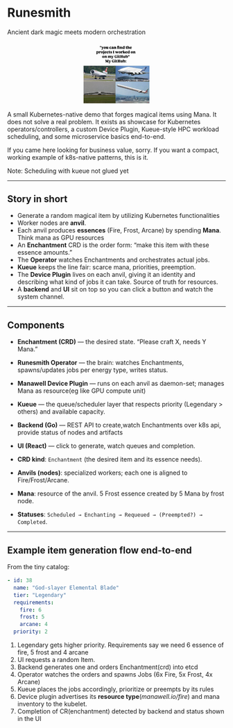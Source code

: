 # Runesmith
Ancient dark magic meets modern orchestration
<p align="center">
  <img src="motivation.jpg" alt="Motivational Image" style="max-width:30%; height:auto;" />
</p>
A small Kubernetes-native demo that forges magical items using Mana.
It does not solve a real problem. It exists as showcase for Kubernetes operators/controllers, a custom Device Plugin, Kueue-style HPC workload scheduling, and some microservice basics end-to-end.

If you came here looking for business value, sorry. If you want a compact, working example of k8s-native patterns, this is it.

Note: Scheduling with kueue not glued yet

---
## Story in short
* Generate a random magical item by utilizing Kubernetes functionalities 
* Worker nodes are **anvil**. 
* Each anvil produces **essences** (Fire, Frost, Arcane) by spending **Mana**. Think mana as GPU resources
* An **Enchantment** CRD is the order form: “make this item with these essence amounts.” 
* The **Operator** watches Enchantments and orchestrates actual jobs. 
* **Kueue** keeps the line fair: scarce mana, priorities, preemption. 
* The **Device Plugin** lives on each anvil, giving it an identity and describing what kind of jobs it can take. Source of truth for resources. 
* A **backend** and **UI** sit on top so you can click a button and watch the system channel.

---
## Components

* **Enchantment (CRD)** — the desired state. “Please craft X, needs Y Mana.”
* **Runesmith Operator** — the brain: watches Enchantments, spawns/updates jobs per energy type, writes status.
* **Manawell Device Plugin** — runs on each anvil as daemon-set; manages Mana as resource(eg like GPU compute unit)
* **Kueue** — the queue/scheduler layer that respects priority (Legendary > others) and available capacity.
* **Backend (Go)** — REST API to create,watch Enchantments over k8s api, provide status of nodes and artifacts
* **UI (React)** — click to generate, watch queues and completion.


* **CRD kind**: `Enchantment` (the desired item and its essence needs).
* **Anvils (nodes)**: specialized workers; each one is aligned to Fire/Frost/Arcane.
* **Mana**: resource of the anvil. 5 Frost essence created by 5 Mana by frost node.
* **Statuses**: `Scheduled → Enchanting → Requeued → (Preempted?) → Completed`.

---

## Example item generation flow end-to-end

From the tiny catalog:

```yaml
- id: 38
  name: "God-slayer Elemental Blade"
  tier: "Legendary"
  requirements:
    fire: 6
    frost: 5
    arcane: 4
  priority: 2
```

1. Legendary gets higher priority. Requirements say we need 6 essence of fire, 5 frost and 4 arcane
2. UI requests a random Item.
3. Backend generates one and orders Enchantment(crd) into etcd
4. Operator watches the orders and spawns Jobs (6x Fire, 5x Frost, 4x Arcane)
5. Kueue places the jobs accordingly, prioritize or preempts by its rules
6. Device plugin advertises its **resource type**(_manawell.io/fire_) and mana inventory to the kubelet.
7. Completion of CR(enchantment) detected by backend and status shown in the UI

